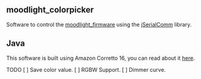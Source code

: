 ## moodlight_colorpicker
Software to control the [moodlight_firmware](https://github.com/JopjeKnopje/moodlight_firmware)
using the [jSerialComm](https://github.com/Fazecast/jSerialComm) library.

## Java
This software is built using Amazon Corretto 16, you can read about it [here](https://stackoverflow.com/a/68478526/7363348).



TODO
[ ] Save color value.
[ ] RGBW Support.
[ ] Dimmer curve.
